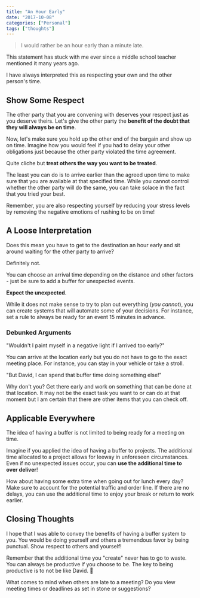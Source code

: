```yaml
---
title: "An Hour Early"
date: "2017-10-08"
categories: ["Personal"]
tags: ["thoughts"]
---
```


> I would rather be an hour early than a minute late.

This statement has stuck with me ever since a middle school teacher mentioned it many years ago.

I have always interpreted this as respecting your own and the other person's time.

## Show Some Respect

The other party that you are convening with deserves your respect just as you deserve theirs. Let's give the other party the **benefit of the doubt that they will always be on time**.

Now, let's make sure you hold up the other end of the bargain and show up on time. Imagine how you would feel if you had to delay your other obligations just because the other party violated the time agreement.

Quite cliche but **treat others the way you want to be treated**.

The least you can do is to arrive earlier than the agreed upon time to make sure that you are available at that specified time. While you cannot control whether the other party will do the same, you can take solace in the fact that you tried your best.

Remember, you are also respecting yourself by reducing your stress levels by removing the negative emotions of rushing to be on time!

## A Loose Interpretation

Does this mean you have to get to the destination an hour early and sit around waiting for the other party to arrive?

Definitely not.

You can choose an arrival time depending on the distance and other factors - just be sure to add a buffer for unexpected events.

**Expect the unexpected**.

While it does not make sense to try to plan out everything (*you cannot*), you can create systems that will automate some of your decisions. For instance, set a rule to always be ready for an event 15 minutes in advance.

### Debunked Arguments

"Wouldn't I paint myself in a negative light if I arrived too early?"

You can arrive at the location early but you do not have to go to the exact meeting place. For instance, you can stay in your vehicle or take a stroll.

"But David, I can spend that buffer time doing something else!"

Why don't you? Get there early and work on something that can be done at that location. It may not be the exact task you want to or can do at that moment but I am certain that there are other items that you can check off.

## Applicable Everywhere

The idea of having a buffer is not limited to being ready for a meeting on time.

Imagine if you applied the idea of having a buffer to projects. The additional time allocated to a project allows for leeway in unforeseen circumstances. Even if no unexpected issues occur, you can **use the additional time to over deliver**!

How about having some extra time when going out for lunch every day? Make sure to account for the potential traffic and order line. If there are no delays, you can use the additional time to enjoy your break or return to work earlier.

## Closing Thoughts

I hope that I was able to convey the benefits of having a buffer system to you. You would be doing yourself and others a tremendous favor by being punctual. Show respect to others and yourself!

Remember that the additional time you "create" never has to go to waste. You can always be productive if you choose to be. The key to being productive is to not be like David. 🙂

What comes to mind when others are late to a meeting? Do you view meeting times or deadlines as set in stone or suggestions?